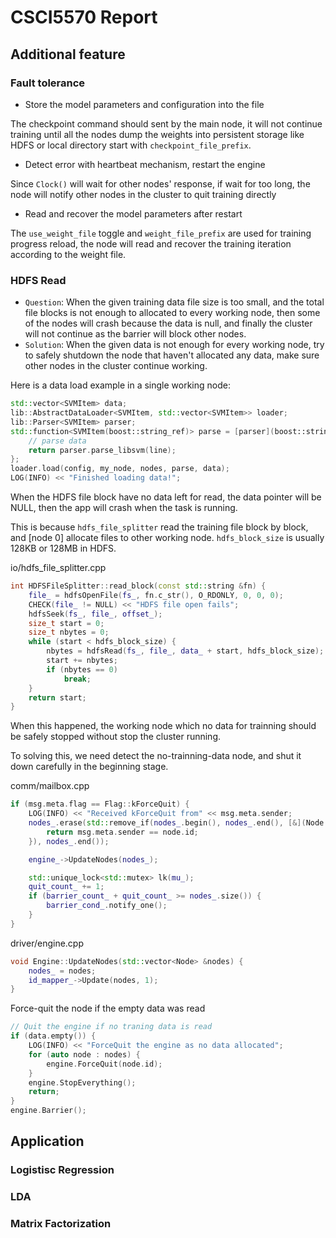 # CSCI5570 Report

## Additional feature

### Fault tolerance

* Store the model parameters and configuration into the file

The checkpoint command should sent by the main node, it will not continue training until all the nodes dump the weights into persistent storage like HDFS or local directory start with `checkpoint_file_prefix`.

* Detect error with heartbeat mechanism, restart the engine

Since `Clock()` will wait for other nodes' response, if wait for too long, the node will notify other nodes in the cluster to quit training directly

* Read and recover the model parameters  after restart

The `use_weight_file` toggle and `weight_file_prefix` are used for training progress reload, the node will read and recover the training iteration according to the weight file.

### HDFS Read

* `Question`: When the given training data file size is too small, and the total file blocks is not enough to allocated to every working node, then some of the nodes will crash because the data is null, and finally the cluster will not continue as the barrier will block other nodes.
* `Solution`: When the given data is not enough for every working node, try to safely shutdown the node that haven't allocated any data, make sure other nodes in the cluster continue working.

Here is a data load example in a single working node:

```cpp
std::vector<SVMItem> data;
lib::AbstractDataLoader<SVMItem, std::vector<SVMItem>> loader;
lib::Parser<SVMItem> parser;
std::function<SVMItem(boost::string_ref)> parse = [parser](boost::string_ref line) {
    // parse data
    return parser.parse_libsvm(line);
};
loader.load(config, my_node, nodes, parse, data);
LOG(INFO) << "Finished loading data!";
```

When the HDFS file block have no data left for read, the data pointer will be NULL, then the app will crash when the task is running.

This is because `hdfs_file_splitter` read the training file block by block, and [node 0] allocate files to other working node. `hdfs_block_size` is usually 128KB or 128MB in HDFS.

io/hdfs_file_splitter.cpp

```cpp
int HDFSFileSplitter::read_block(const std::string &fn) {
    file_ = hdfsOpenFile(fs_, fn.c_str(), O_RDONLY, 0, 0, 0);
    CHECK(file_ != NULL) << "HDFS file open fails";
    hdfsSeek(fs_, file_, offset_);
    size_t start = 0;
    size_t nbytes = 0;
    while (start < hdfs_block_size) {
        nbytes = hdfsRead(fs_, file_, data_ + start, hdfs_block_size);
        start += nbytes;
        if (nbytes == 0)
            break;
    }
    return start;
}
```

When this happened, the working node which no data for trainning should be safely stopped without stop the cluster running.

To solving this, we need detect the no-trainning-data node, and shut it down carefully in the beginning stage.

comm/mailbox.cpp

```cpp
if (msg.meta.flag == Flag::kForceQuit) {
    LOG(INFO) << "Received kForceQuit from" << msg.meta.sender;
    nodes_.erase(std::remove_if(nodes_.begin(), nodes_.end(), [&](Node const & node) {
        return msg.meta.sender == node.id;
    }), nodes_.end());

    engine_->UpdateNodes(nodes_);

    std::unique_lock<std::mutex> lk(mu_);
    quit_count_ += 1;
    if (barrier_count_ + quit_count_ >= nodes_.size()) {
        barrier_cond_.notify_one();
    }
}
```

driver/engine.cpp

```cpp
void Engine::UpdateNodes(std::vector<Node> &nodes) {
    nodes_ = nodes;
    id_mapper_->Update(nodes, 1);
}
```

Force-quit the node if the empty data was read

```cpp
// Quit the engine if no traning data is read
if (data.empty()) {
    LOG(INFO) << "ForceQuit the engine as no data allocated";
    for (auto node : nodes) {
        engine.ForceQuit(node.id);
    }
    engine.StopEverything();
    return;
}
engine.Barrier();
```

## Application

### Logistisc Regression

### LDA

### Matrix Factorization

